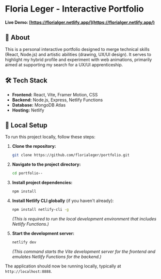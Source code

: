 # Floria Leger - Interactive Portfolio

**Live Demo: [https://florialger.netlify.app/](https://florialger.netlify.app/)**

## 🎯 About

This is a personal interactive portfolio designed to merge technical skills (React, Node.js) and artistic abilities (drawing, UX/UI design). It serves to highlight my hybrid profile and experiment with web animations, primarily aimed at supporting my search for a UX/UI apprenticeship.

## 🛠️ Tech Stack

*   **Frontend:** React, Vite, Framer Motion, CSS
*   **Backend:** Node.js, Express, Netlify Functions
*   **Database:** MongoDB Atlas
*   **Hosting:** Netlify

## 🚀 Local Setup

To run this project locally, follow these steps:

1.  **Clone the repository:**
    ```bash
    git clone https://github.com/florialeger/portfolio.git
    ```
2.  **Navigate to the project directory:**
    ```bash
    cd portfolio--
    ```
3.  **Install project dependencies:**
    ```bash
    npm install
    ```

4.  **Install Netlify CLI globally** (if you haven't already):
    ```bash
    npm install netlify-cli -g
    ```
    *(This is required to run the local development environment that includes Netlify Functions.)*

5.  **Start the development server:**
    ```bash
    netlify dev
    ```
    *(This command starts the Vite development server for the frontend and emulates Netlify Functions for the backend.)*

The application should now be running locally, typically at `http://localhost:8888`.